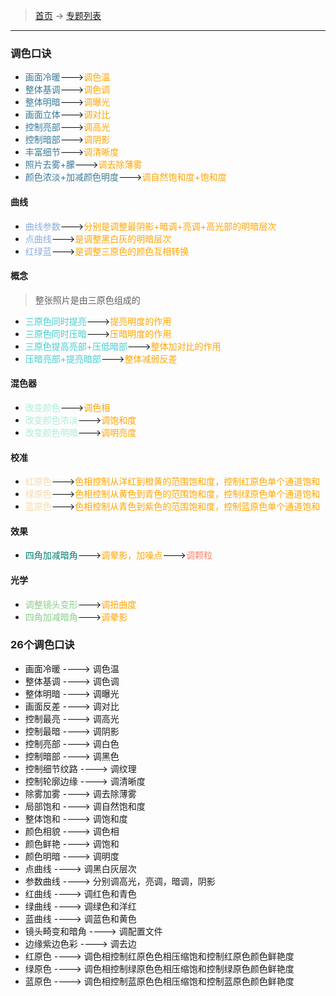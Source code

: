 >  [首页](../README.md) -> [专题列表](专题列表.md)

---

### 调色口诀
* <div><font color="#3A7B99">画面冷暖</font>---><font color="orange">调色温</font></div>
* <font color="#3A7B99">整体基调</font>---><font color="orange">调色调</font>
* <font color="#3A7B99">整体明暗</font>---><font color="orange">调曝光</font>
* <font color="#3A7B99">画面立体</font>---><font color="orange">调对比</font>
* <font color="#3A7B99">控制亮部</font>---><font color="orange">调高光</font>
* <font color="#3A7B99">控制暗部</font>---><font color="orange">调阴影</font>
* <font color="#3A7B99">丰富细节</font>---><font color="orange">调清晰度</font>
* <font color="#3A7B99">照片去雾+朦</font>---><font color="orange">调去除薄雾</font>
* <font color="#3A7B99">颜色浓淡+加减颜色明度</font>---><font color="orange">调自然饱和度+饱和度</font>

#### 曲线
* <font color="#8CAEDE">曲线参数</font>---><font color="orange">分别是调整最阴影+暗调+亮调+高光部的明暗层次</font>
* <font color="#8CAEDE">点曲线</font>---><font color="orange">是调整黑白灰的明暗层次</font>
* <font color="#8CAEDE">红绿蓝</font>---><font color="orange">是调整三原色的颜色互相转换</font>

#### 概念
> 整张照片是由三原色组成的
* <font color="#46CDD0">三原色同时提亮</font>---><font color="orange">提亮明度的作用</font>
* <font color="#46CDD0">三原色同时压暗</font>---><font color="orange">压暗明度的作用</font>
* <font color="#46CDD0">三原色提高亮部+压低暗部</font>---><font color="orange">整体加对比的作用</font>
* <font color="#46CDD0">压暗亮部+提亮暗部</font>---><font color="orange">整体减弱反差</font>

#### 混色器
* <font color="#ACEDD9">改变颜色</font>---><font color="orange">调色相</font>
* <font color="#ACEDD9">改变颜色浓淡</font>---><font color="orange">调饱和度</font>
* <font color="#ACEDD9">改变颜色明暗</font>---><font color="orange">调明亮度</font>

#### 校准
* <font color="#F5DAAB">红原色</font>---><font color="orange">色相控制从洋红到橙黄的范围饱和度，控制红原色单个通道饱和</font>
* <font color="#F5DAAB">绿原色</font>---><font color="orange">色相控制从黄色到青色的范围饱和度，控制绿原色单个通道饱和</font>
* <font color="#F5DAAB">蓝原色</font>---><font color="orange">色相控制从青色到紫色的范围饱和度，控制蓝原色单个通道饱和</font>

#### 效果
* <font color="#017D6F">四角加减暗角</font>---><font color="orange">调晕影，加噪点</font>---><font color="#FD836E">调颗粒</font>

#### 光学
* <font color="#8AD088">调整镜头变形</font>---><font color="orange">调扭曲度</font>
* <font color="#8AD088">四角加减暗角</font>---><font color="orange">调晕影</font>


### 26个调色口诀
* 画面冷暖 ----> 调色温
* 整体基调 ----> 调色调
* 整体明暗 ----> 调曝光
* 画面反差 ----> 调对比
* 控制最亮 ----> 调高光
* 控制最暗 ----> 调阴影
* 控制亮部 ----> 调白色
* 控制暗部 ----> 调黑色
* 控制细节纹路 ----> 调纹理
* 控制轮廓边缘 ----> 调清晰度
* 除雾加雾 ----> 调去除薄雾
* 局部饱和 ----> 调自然饱和度
* 整体饱和 ----> 调饱和度
* 颜色相貌 ----> 调色相
* 颜色鲜艳 ----> 调饱和
* 颜色明暗 ----> 调明度
* 点曲线 ----> 调黑白灰层次
* 参数曲线 ----> 分别调高光，亮调，暗调，阴影
* 红曲线 ----> 调红色和青色
* 绿曲线 ----> 调绿色和洋红
* 蓝曲线 ----> 调蓝色和黄色
* 镜头畸变和暗角 ----> 调配置文件
* 边缘紫边色彩 ----> 调去边
* 红原色 ----> 调色相控制红原色色相压缩饱和控制红原色颜色鲜艳度
* 绿原色 ----> 调色相控制绿原色色相压缩饱和控制绿原色颜色鲜艳度
* 蓝原色 ----> 调色相控制蓝原色色相压缩饱和控制蓝原色颜色鲜艳度